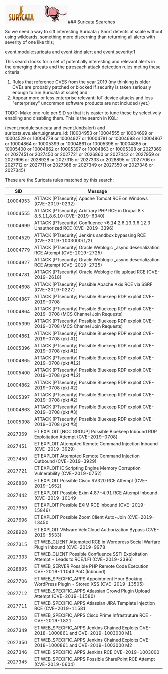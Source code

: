 ![things](/img/snorts.png?raw=true "text")### Suricata Searches

So we need a way to sift interesting Suricata / Snort detects at scale without using wildcards, something more discerning than returning all alerts with severity of one like this;

event.module:suricata and event.kind:alert and event.severity:1

This search looks for a set of potentially interesting and relevant alerts in the emerging threats and the ptreseach attack detection rules meting these criteria:

1. Rules that reference CVES from the year 2019 (my thinking is older CVEs are probably patched or blocked if security is taken seriously enough to run Suricata at scale) and
2. Appear more or less enterprise relevant; IoT device attacks and less "enterprisey" uncommon software products are not included (yet.)

TODO: Make one rule per SID so that it is easier to tune these by selectively enabling and disabling them. This is the search in KQL:

(event.module:suricata and event.kind:alert) and suricata.eve.alert.signature_id: (10004953 or 10004555 or 10004699 or 10004529 or 10004779 or 10004927 or 10004781 or 10004698 or 10004867 or 10004864 or 10005399 or 10004861 or 10005396 or 10004865 or 10005400 or 10004862 or 10005397 or 10004863 or 10005398 or 2027369 or 2027451 or 2027450 or 2027721 or 2026860 or 2027442 or 2027959 or 2027696 or 2028928 or 2027315 or 2027333 or 2028895 or 2027706 or 2027712 or 2027711 or 2027368 or 2027349 or 2027350 or 2027346 or 2027345)

These are the Suricata rules matched by this search:

| SID      | Message                                                                                        |
|----------|------------------------------------------------------------------------------------------------|
| 10004953 | ATTACK [PTsecurity] Apache Tomcat RCE on Windows (CVE-2019-0232)                               |
| 10004555 | ATTACK [PTsecurity] Arbitrary PHP RCE in Drupal 8 < 8.5.11,8.6.10 (CVE-2019-6340)              |
| 10004699 | ATTACK [PTsecurity] Confluence <6.14.2,6.13.3,6.12.3 Unauthorized RCE (CVE-2019-3396)          |
| 10004529 | ATTACK [PTsecurity] Jenkins sandbox bypassing RCE (CVE-2019-1003000/1/2)                       |
| 10004779 | ATTACK [PTsecurity] Oracle Weblogic _async deserialization RCE Attempt (CVE-2019-2725)         |
| 10004927 | ATTACK [PTsecurity] Oracle Weblogic _async deserialization RCE Attempt (CVE-2019-2725)         |
| 10004781 | ATTACK [PTsecurity] Oracle Weblogic file upload RCE (CVE-2019-2618)                            |
| 10004698 | ATTACK [PTsecurity] Possible Apache Axis RCE via SSRF (CVE-2019-0227)                          |
| 10004867 | ATTACK [PTsecurity] Possible Bluekeep RDP exploit CVE-2019-0708                                |
| 10004864 | ATTACK [PTsecurity] Possible Bluekeep RDP exploit CVE-2019-0708 (MCS Channel Join Requests)    |
| 10005399 | ATTACK [PTsecurity] Possible Bluekeep RDP exploit CVE-2019-0708 (MCS Channel Join Requests)    |
| 10004861 | ATTACK [PTsecurity] Possible Bluekeep RDP exploit CVE-2019-0708 (pkt #1)                       |
| 10005396 | ATTACK [PTsecurity] Possible Bluekeep RDP exploit CVE-2019-0708 (pkt #1)                       |
| 10004865 | ATTACK [PTsecurity] Possible Bluekeep RDP exploit CVE-2019-0708 (pkt #12)                      |
| 10005400 | ATTACK [PTsecurity] Possible Bluekeep RDP exploit CVE-2019-0708 (pkt #12)                      |
| 10004862 | ATTACK [PTsecurity] Possible Bluekeep RDP exploit CVE-2019-0708 (pkt #2)                       |
| 10005397 | ATTACK [PTsecurity] Possible Bluekeep RDP exploit CVE-2019-0708 (pkt #2)                       |
| 10004863 | ATTACK [PTsecurity] Possible Bluekeep RDP exploit CVE-2019-0708 (pkt #3)                       |
| 10005398 | ATTACK [PTsecurity] Possible Bluekeep RDP exploit CVE-2019-0708 (pkt #3)                       |
| 2027369  | ET EXPLOIT [NCC GROUP] Possible Bluekeep Inbound RDP Exploitation Attempt (CVE-2019-0708)      |
| 2027451  | ET EXPLOIT Attempted Remote Command Injection Inbound (CVE-2019-3929)                          |
| 2027450  | ET EXPLOIT Attempted Remote Command Injection Outbound (CVE-2019-3929)                         |
| 2027721  | ET EXPLOIT IE Scripting Engine Memory Corruption Vulnerability (CVE-2019-0752)                 |
| 2026860  | ET EXPLOIT Possible Cisco RV320 RCE Attempt (CVE-2019-1652)                                    |
| 2027442  | ET EXPLOIT Possible Exim 4.87-4.91 RCE Attempt Inbound (CVE-2019-10149                         |
| 2027959  | ET EXPLOIT Possible EXIM RCE Inbound (CVE-2019-15846)                                          |
| 2027696  | ET EXPLOIT Possible Zoom Client Auto-Join (CVE-2019-13450                                      |
| 2028928  | ET EXPLOIT VMware VeloCloud Authorization Bypass (CVE-2019-5533)                               |
| 2027315  | ET WEB_CLIENT Attempted RCE in Wordpress Social Warfare Plugin Inbound (CVE-2019-9978          |
| 2027333  | ET WEB_CLIENT Possible Confluence SSTI Exploitation Attempt - Leads to RCE/LFI (CVE-2019-3396) |
| 2028895  | ET WEB_SERVER Possible PHP Remote Code Execution CVE-2019-11043 PoC (Inbound)                  |
| 2027706  | ET WEB_SPECIFIC_APPS Appointment Hour Booking - WordPress Plugin - Stored XSS (CVE-2019-13505) |
| 2027712  | ET WEB_SPECIFIC_APPS Atlassian Crowd Plugin Upload Attempt (CVE-2019-11580)                    |
| 2027711  | ET WEB_SPECIFIC_APPS Atlassian JIRA Template Injection RCE (CVE-2019-11581                     |
| 2027368  | ET WEB_SPECIFIC_APPS Cisco Prime Infrastruture RCE - CVE-2019-1821                             |
| 2027349  | ET WEB_SPECIFIC_APPS Jenkins Chained Exploits CVE-2018-1000861 and CVE-2019-1003000 M1         |
| 2027350  | ET WEB_SPECIFIC_APPS Jenkins Chained Exploits CVE-2018-1000861 and CVE-2019-1003000 M2         |
| 2027346  | ET WEB_SPECIFIC_APPS Jenkins RCE CVE-2019-1003000                                              |
| 2027345  | ET WEB_SPECIFIC_APPS Possible SharePoint RCE Attempt (CVE-2019-0604)                           |
